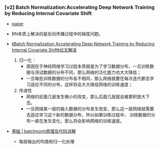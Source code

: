 ### [v2] Batch Normalization:Accelerating Deep Network Training by Reducing Internal Covariate Shift

* [paper](paper/21.02-00-2015-Batch%20Normalization%20Accelerating%20Deep%20Network%20Training%20by%20Reducing%20Internal%20Covariate%20Shift.pdf)
    
* BN本质上解决的是反向传播过程中的梯度问题。
    

    
* [《Batch Normalization Accelerating Deep Network Training by Reducing Internal Covariate Shift》论文解读](https://www.cnblogs.com/dmzhuo/p/5889157.html)
    
    1. 归一化：
        * 原因在于神经网络学习过程本质就是为了学习数据分布，一旦训练数据与测试数据的分布不同，那么网络的泛化能力也大大降低；
        * 一旦每批训练数据的分布各不相同，那么网络就要在每次迭代都去学习适应不同的分布，这样将会大大降低网络的训练速度；
    2. 传递性
        * 网络的前面几层发生微小的改变，那么后面几层就会被累积放大下去。
        * 一旦网络某一层的输入数据的分布发生改变，那么这一层网络就需要去适应学习这个新的数据分布，所以如果训练过程中，
        训练数据的分布一直在发生变化，那么将会影响网络的训练速度。
    
* [基础 | batchnorm原理及代码详解](https://blog.csdn.net/qq_25737169/article/details/79048516)
    
    * 每层输出的均值和归一化处理
